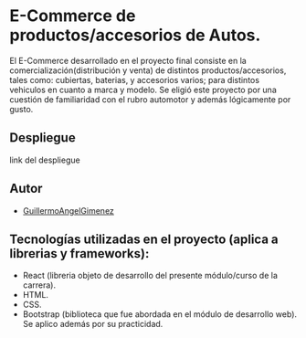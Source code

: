 
# E-Commerce de productos/accesorios de Autos.

El E-Commerce desarrollado en el proyecto final consiste en la comercialización(distribución y venta) de distintos productos/accesorios, tales como: cubiertas, baterias, y accesorios varios; para distintos vehiculos en cuanto a marca y modelo.
Se eligió este proyecto por una cuestión de familiaridad con el rubro automotor y además lógicamente por gusto.


## Despliegue

link del despliegue


## Autor

- [GuillermoAngelGimenez]( https://github.com/GuillermoAngelGimenez/comision-47185_ReactJs/tree/guille/ProyectoFinal-gimenezguillermo)


## Tecnologías utilizadas en el proyecto (aplica a librerias y frameworks):

- React (libreria objeto de desarrollo del presente módulo/curso de la carrera).
- HTML.
- CSS.
- Bootstrap (biblioteca que fue abordada en el módulo de desarrollo web). Se aplico además por su practicidad.

